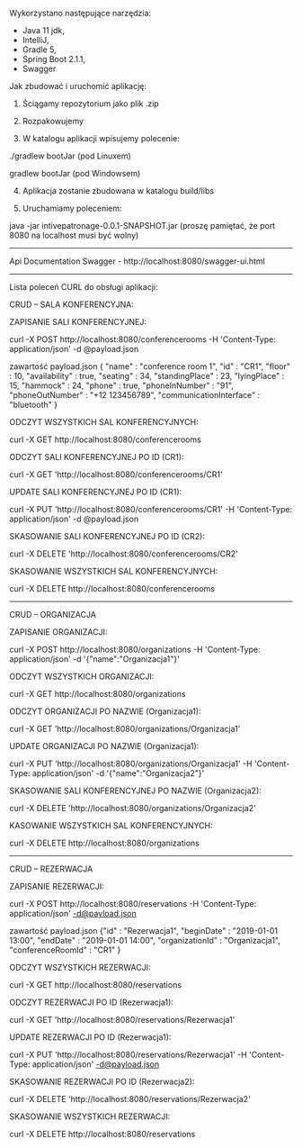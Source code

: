 Wykorzystano następujące narzędzia:

- Java 11 jdk,
- IntelliJ, 
- Gradle 5,
- Spring Boot 2.1.1,
- Swagger


Jak zbudować i uruchomić aplikację:

1. Ściągamy repozytorium jako plik .zip

2. Rozpakowujemy

3. W katalogu aplikacji wpisujemy polecenie:

./gradlew bootJar    (pod Linuxem)

gradlew bootJar    (pod Windowsem)

4. Aplikacja zostanie zbudowana w katalogu build/libs

5. Uruchamiamy poleceniem:

java -jar intivepatronage-0.0.1-SNAPSHOT.jar    (proszę pamiętać, że port 8080 na localhost musi być wolny)

******************************************************************
Api Documentation Swagger - http://localhost:8080/swagger-ui.html
******************************************************************

Lista poleceń CURL do obsługi aplikacji:

CRUD – SALA KONFERENCYJNA:

ZAPISANIE SALI KONFERENCYJNEJ:

curl -X POST http://localhost:8080/conferencerooms -H 'Content-Type: application/json' -d @payload.json

zawartość payload.json
{
"name" : "conference room 1",
"id" : "CR1",
"floor" : 10,
"availability" : true,
"seating" : 34,
"standingPlace" : 23,
"lyingPlace" : 15,
"hammock" : 24,
"phone" : true,
"phoneInNumber" : "91",
"phoneOutNumber" : "+12 123456789",
"communicationInterface" : "bluetooth"
}


ODCZYT WSZYSTKICH SAL KONFERENCYJNYCH:

curl -X GET http://localhost:8080/conferencerooms


ODCZYT SALI KONFERENCYJNEJ PO ID (CR1):

curl -X GET 'http://localhost:8080/conferencerooms/CR1'


UPDATE SALI KONFERENCYJNEJ PO ID (CR1):

curl -X PUT 'http://localhost:8080/conferencerooms/CR1' -H 'Content-Type: application/json' -d @payload.json


SKASOWANIE SALI KONFERENCYJNEJ PO ID (CR2):

curl -X DELETE 'http://localhost:8080/conferencerooms/CR2'


SKASOWANIE WSZYSTKICH SAL KONFERENCYJNYCH:

curl -X DELETE http://localhost:8080/conferencerooms

******************************************************************

CRUD – ORGANIZACJA

ZAPISANIE ORGANIZACJI:

curl -X POST  http://localhost:8080/organizations -H 'Content-Type: application/json' -d '{"name":"Organizacja1"}'


ODCZYT WSZYSTKICH ORGANIZACJI:

curl -X GET http://localhost:8080/organizations


ODCZYT ORGANIZACJI PO NAZWIE (Organizacja1):

curl -X GET 'http://localhost:8080/organizations/Organizacja1'


UPDATE ORGANIZACJI PO NAZWIE (Organizacja1):

curl -X PUT 'http://localhost:8080/organizations/Organizacja1' -H 'Content-Type: application/json' -d '{"name":"Organizacja2"}'


SKASOWANIE SALI KONFERENCYJNEJ PO NAZWIE (Organizacja2):

curl -X DELETE 'http://localhost:8080/organizations/Organizacja2'


KASOWANIE WSZYSTKICH SAL KONFERENCYJNYCH:

curl -X DELETE http://localhost:8080/organizations

******************************************************************

CRUD – REZERWACJA

ZAPISANIE REZERWACJI:

curl -X POST http://localhost:8080/reservations -H 'Content-Type: application/json' -d@payload.json

zawartość payload.json
{"id" : "Rezerwacja1",
"beginDate" : "2019-01-01 13:00",
"endDate" : "2019-01-01 14:00",
"organizationId" : "Organizacja1",
"conferenceRoomId" : "CR1"
}


ODCZYT WSZYSTKICH REZERWACJI:

curl -X GET http://localhost:8080/reservations


ODCZYT REZERWACJI PO ID (Rezerwacja1):

curl -X GET 'http://localhost:8080/reservations/Rezerwacja1'


UPDATE REZERWACJI PO ID (Rezerwacja1):

curl -X PUT 'http://localhost:8080/reservations/Rezerwacja1' -H 'Content-Type: application/json' -d@payload.json


SKASOWANIE REZERWACJI PO ID (Rezerwacja2):

curl -X DELETE 'http://localhost:8080/reservations/Rezerwacja2'


SKASOWANIE WSZYSTKICH REZERWACJI:

curl -X DELETE http://localhost:8080/reservations
